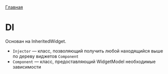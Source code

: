 [Главная](../main.md)

# DI

Основан на InheritedWidget.

 - `Injector` — класс, позволяющий получить любой находящийся выше по дереву виджетов `Component`
 - `Component` — класс, предоставляющий WidgetModel необходимые зависимости
